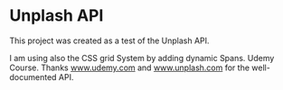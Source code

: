 # Unplash API

This project was created as a test of the Unplash API.

I am using also the CSS grid System by adding dynamic Spans. Udemy Course. Thanks www.udemy.com and www.unplash.com for the well-documented API.
